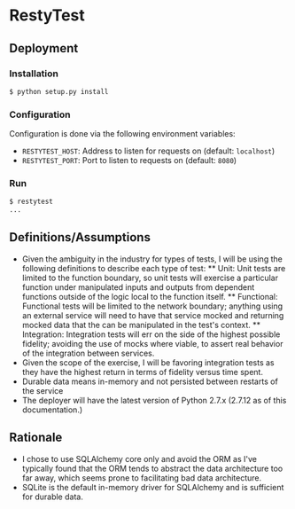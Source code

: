 # RestyTest

## Deployment

### Installation

```bash
$ python setup.py install
```

### Configuration

Configuration is done via the following environment variables:

* `RESTYTEST_HOST`: Address to listen for requests on (default: `localhost`)
* `RESTYTEST_PORT`: Port to listen to requests on (default: `8080`)

### Run

```bash
$ restytest
...
```

## Definitions/Assumptions

* Given the ambiguity in the industry for types of tests, I will be using the
  following definitions to describe each type of test:
    ** Unit: Unit tests are limited to the function boundary, so unit tests will
       exercise a particular function under manipulated inputs and outputs from
       dependent functions outside of the logic local to the function itself.
    ** Functional: Functional tests will be limited to the network boundary;
       anything using an external service will need to have that service mocked
       and returning mocked data that the can be manipulated in the test's
       context.
    ** Integration: Integration tests will err on the side of the highest
       possible fidelity; avoiding the use of mocks where viable, to assert real
       behavior of the integration between services.
* Given the scope of the exercise, I will be favoring integration tests as they
  have the highest return in terms of fidelity versus time spent.
* Durable data means in-memory and not persisted between restarts of the service
* The deployer will have the latest version of Python 2.7.x (2.7.12 as of this
  documentation.)

## Rationale

* I chose to use SQLAlchemy core only and avoid the ORM as I've typically found
  that the ORM tends to abstract the data architecture too far away, which seems
  prone to facilitating bad data architecture.
* SQLite is the default in-memory driver for SQLAlchemy and is sufficient for
  durable data.
